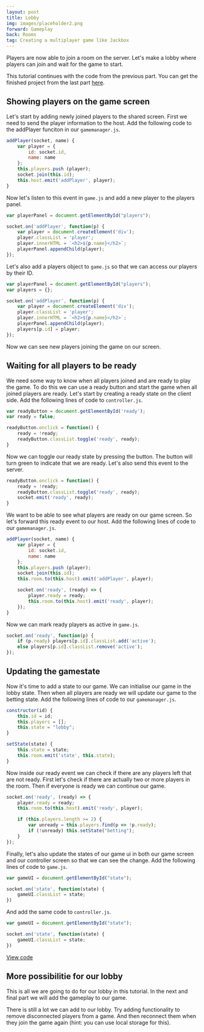 ```yaml
---
layout: post
title: Lobby
img: images/placeholder2.png
forward: Gameplay
back: Rooms
tag: Creating a multiplayer game like Jackbox
---
```


Players are now able to join a room on the server. Let's make a lobby where players can join and wait for the game to start.

This tutorial continues with the code from the previous part. You can get the finished project from the last part [here](https://github.com/RubenBimmel/MultiplayerGameTutorial/tree/master/05-Rooms).

## Showing players on the game screen

Let's start by adding newly joined players to the shared screen. First we need to send the player information to the host. Add the following code to the addPlayer funciton in our `gamemanager.js`.

```js
addPlayer(socket, name) {
    var player = {
        id: socket.id,
        name: name
    };
    this.players.push (player);
    socket.join(this.id);
    this.host.emit('addPlayer', player);
}
```

Now let's listen to this event in `game.js` and add a new player to the players panel.

```js
var playerPanel = document.getElementById("players");

socket.on('addPlayer', function(p) {
    var player = document.createElement('div');
    player.classList = 'player';
    player.innerHTML = `<h2>${p.name}</h2>`;
    playerPanel.appendChild(player);
});
```

Let's also add a players object to `game.js` so that we can access our players by their ID.

```js
var playerPanel = document.getElementById("players");
var players = {};

socket.on('addPlayer', function(p) {
    var player = document.createElement('div');
    player.classList = 'player';
    player.innerHTML = `<h2>${p.name}</h2>`;
    playerPanel.appendChild(player);
    players[p.id] = player;
});
```

Now we can see new players joining the game on our screen.

## Waiting for all players to be ready

We need some way to know when all players joined and are ready to play the game. To do this we can use a ready button and start the game when all joined players are ready. Let's start by creating a ready state on the client side. Add the following lines of code to `controller.js`.

```js
var readyButton = document.getElementById('ready');
var ready = false;

readyButton.onclick = function() {
    ready = !ready;
    readyButton.classList.toggle('ready', ready);
}
```

Now we can toggle our ready state by pressing the button. The button will turn green to indicate that we are ready. Let's also send this event to the server.

```js
readyButton.onclick = function() {
    ready = !ready;
    readyButton.classList.toggle('ready', ready);
    socket.emit('ready', ready);
}
```

We want to be able to see what players are ready on our game screen. So let's forward this ready event to our host. Add the following lines of code to our `gamemanager.js`.

```js
addPlayer(socket, name) {
    var player = {
        id: socket.id,
        name: name
    };
    this.players.push (player);
    socket.join(this.id);
    this.room.to(this.host).emit('addPlayer', player);

    socket.on('ready', (ready) => {
        player.ready = ready;
        this.room.to(this.host).emit('ready', player);
    });
}
```

Now we can mark ready players as active in `game.js`.

```js
socket.on('ready', function(p) {
    if (p.ready) players[p.id].classList.add('active');
    else players[p.id].classList.remove('active');
});
```

## Updating the gamestate

Now it's time to add a state to our game. We can initialise our game in the lobby state. Then when all players are ready we will update our game to the betting state. Add the following lines of code to our `gamemanager.js`.

```js
constructor(id) {
    this.id = id;
    this.players = [];
    this.state = "lobby";
}

setState(state) {
    this.state = state;
    this.room.emit('state', this.state);
}
```

Now inside our ready event we can check if there are any players left that are not ready. First let's check if there are actually two or more players in the room. Then if everyone is ready we can continue our game.

```js
socket.on('ready', (ready) => {
    player.ready = ready;
    this.room.to(this.host).emit('ready', player);

    if (this.players.length >= 2) {
        var unready = this.players.find(p => !p.ready);
        if (!unready) this.setState("betting");
    }
});
```

Finally, let's also update the states of our game ui in both our game screen and our controller screen so that we can see the change. Add the following lines of code to `game.js`.

```js
var gameUI = document.getElementById("state");

socket.on('state', function(state) {
    gameUI.classList = state;
})
```

And add the same code to `controller.js`.

```js
var gameUI = document.getElementById("state");

socket.on('state', function(state) {
    gameUI.classList = state;
})
```

[View code](https://github.com/RubenBimmel/MultiplayerGameTutorial/tree/master/06-Lobby)

## More possibilitie for our lobby

This is all we are going to do for our lobby in this tutorial. In the next and final part we will add the gameplay to our game.

There is still a lot we can add to our lobby. Try adding functionality to remove disconnected players from a game. And then reconnect them when they join the game again (hint: you can use local storage for this).
